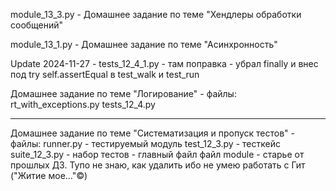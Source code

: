 module_13_3.py - Домашнее задание по теме "Хендлеры обработки сообщений"

module_13_1.py - Домашнее задание по теме "Асинхронность"

Update 2024-11-27 - tests_12_4_1.py - там поправка - убрал finally и внес под try self.assertEqual  в test_walk и test_run

Домашнее задание по теме "Логирование" - файлы:
rt_with_exceptions.py
tests_12_4.py

---------------------------------------------------

Домашнее задание по теме "Систематизация и пропуск тестов" - файлы:
runner.py - тестируемый модуль
test_12_3.py - тесткейс
suite_12_3.py - набор тестов - главный файл
файл module - старье от прошлых ДЗ. Тупо не знаю, как удалить ибо не умею работать с Гит ("Житие мое..."©)
